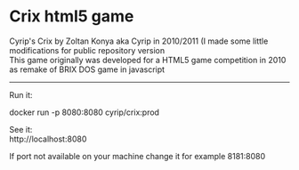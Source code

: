 # Crix html5 game <br/>

Cyrip's Crix by Zoltan Konya aka Cyrip in 2010/2011 (I made some little modifications for public repository version<br/>
This game originally was developed for a HTML5 game competition in 2010 as remake of BRIX DOS game in javascript<br/>
<hr/>

Run it:<br/>

docker run -p 8080:8080 cyrip/crix:prod<br/>

See it:<br/>
http://localhost:8080<br/>

If port not available on your machine change it for example 8181:8080<br/>

